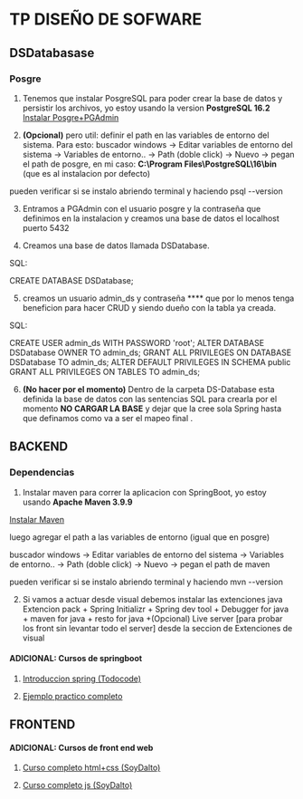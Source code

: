 # TP DISEÑO DE SOFWARE

## DSDatabasase

### Posgre

1. Tenemos que instalar PosgreSQL para poder crear la base de datos y persistir los archivos, yo estoy usando la version **PostgreSQL 16.2**
[Instalar Posgre+PGAdmin](https://www.postgresql.org/download/)

2. **(Opcional)** pero util: definir el path en las variables de entorno del sistema.
Para esto:
buscador windows -> Editar variables de entorno del sistema -> Variables de entorno.. -> Path (doble click) -> Nuevo -> pegan el path de posgre, en mi caso: **C:\Program Files\PostgreSQL\16\bin** (que es al instalacion por defecto)

pueden verificar si se instalo abriendo terminal y haciendo psql --version

3. Entramos a PGAdmin con el usuario posgre y la contraseña que definimos en la instalacion y creamos una base de datos el localhost puerto 5432

4. Creamos una base de datos llamada DSDatabase.

SQL:

CREATE DATABASE DSDatabase;

5.  creamos un usuario admin_ds y contraseña **** que por lo menos tenga beneficion para hacer CRUD y siendo dueño con la tabla ya creada.

SQL:

CREATE USER admin_ds WITH PASSWORD 'root';
ALTER DATABASE DSDatabase OWNER TO admin_ds;
GRANT ALL PRIVILEGES ON DATABASE DSDatabase TO admin_ds;
ALTER DEFAULT PRIVILEGES IN SCHEMA public GRANT ALL PRIVILEGES ON TABLES TO admin_ds;

6. **(No hacer por el momento)** Dentro de la carpeta DS-Database esta definida la base de datos con las sentencias SQL para crearla por el momento **NO CARGAR LA BASE** y dejar que la cree sola Spring hasta que definamos como va a ser el mapeo final .

## BACKEND

### Dependencias

1. Instalar maven para correr la aplicacion con SpringBoot, yo estoy usando **Apache Maven 3.9.9**

[Instalar Maven](https://maven.apache.org/download.cgi)

luego agregar el path a las variables de entorno (igual que en posgre)

buscador windows -> Editar variables de entorno del sistema -> Variables de entorno.. -> Path (doble click) -> Nuevo -> pegan el path de maven

pueden verificar si se instalo abriendo terminal y haciendo mvn --version

2. Si vamos a actuar desde visual debemos instalar las extenciones java Extencion pack + Spring Initializr + Spring dev tool + Debugger for java + maven for java + resto for java +(Opcional) Live server [para probar los front sin levantar todo el server] desde la seccion de Extenciones de visual

#### ADICIONAL: Cursos de springboot

1. [Introduccion spring (Todocode)](https://www.youtube.com/watch?v=8X2acANBuLk&t=2785s&ab_channel=TodoCode)

2. [Ejemplo practico completo](https://www.youtube.com/watch?v=M7lhQMzzHWU&t=923s&ab_channel=DIF%E2%84%A2)

## FRONTEND

#### ADICIONAL: Cursos de front end web

1. [Curso completo html+css (SoyDalto)](https://www.youtube.com/watch?v=ELSm-G201Ls&t=11648s&ab_channel=SoyDalto)

2. [Curso completo js (SoyDalto)](https://www.youtube.com/watch?v=z95mZVUcJ-E&t=558s&ab_channel=SoyDalto)